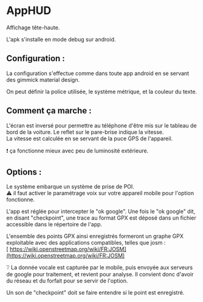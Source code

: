 # AppHUD
Affichage tête-haute.

L'apk s'installe en mode debug sur android.  

## Configuration :
La configuration s'effectue comme dans toute app android en se servant des gimmick material design.  

On peut définir la police utilisée, le système métrique, et la couleur du texte.

## Comment ça marche :
L'écran est inversé pour permettre au téléphone d'être mis sur le tableau de bord de la voiture. Le reflet sur le pare-brise indique la vitesse.  
La vitesse est calculée en se servant de la puce GPS de l'appareil.    

:exclamation: ça fonctionne mieux avec peu de luminosité extérieure.  

## Options :

Le système embarque un système de prise de POI.  
:warning: il faut activer le paramétrage voix sur votre appareil mobile pour l'option fonctionne.  

L'app est réglée pour intercepter le "ok google". Une fois le "ok google" dit, en disant "checkpoint", une trace au format GPX est déposé dans un fichier 
accessible dans le répertoire de l'app.  

L'ensemble des points GPX ainsi enregistrés formeront un graphe GPX exploitable avec des applications compatibles, telles que josm :  
[ https://wiki.openstreetmap.org/wiki/FR:JOSM](https://wiki.openstreetmap.org/wiki/FR:JOSM)  

:grey_question: La donnée vocale est capturée par le mobile, puis envoyée aux serveurs de google pour traitement, et revient pour analyse. 
Il convient donc d'avoir du réseau et du forfait pour se servir de l'option.  

Un son de "checkpoint" doit se faire entendre si le point est enregistré.
